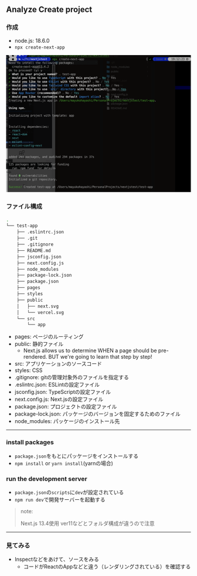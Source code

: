 ## Analyze Create project

### 作成

- node.js: 18.6.0
- `npx create-next-app`

![createした様子](images/npx_createnextapp.png)

### ファイル構成

``` bash
.
└── test-app
    ├── .eslintrc.json
    ├── .git
    ├── .gitignore
    ├── README.md
    ├── jsconfig.json
    ├── next.config.js
    ├── node_modules
    ├── package-lock.json
    ├── package.json
    ├── pages
    ├── styles
    ├── public
    │   ├── next.svg
    │   └── vercel.svg
    └── src
        └── app
```

- pages: ページのルーティング
- public: 静的ファイル
  - Next.js allows us to determine WHEN a page should be pre-rendered. BUT we're going to learn that step by step!
- src: アプリケーションのソースコード
- styles: CSS
- .gitignore: gitの管理対象外のファイルを指定する
- .eslintrc.json: ESLintの設定ファイル
- jsconfig.json: TypeScriptの設定ファイル
- next.config.js: Next.jsの設定ファイル
- package.json: プロジェクトの設定ファイル
- package-lock.json: パッケージのバージョンを固定するためのファイル
- node_modules: パッケージのインストール先

---

### install packages

- `package.json`をもとにパッケージをインストールする
- `npm install` or `yarn install`(yarnの場合)

### run the development server

- `package.json`の`scripts`に`dev`が設定されている
- `npm run dev`で開発サーバーを起動する

> note:
>
> Next.js 13.4使用
> ver11などとフォルダ構成が違うので注意

---

### 見てみる

- Inspectなどをあけて、ソースをみる
  - コードがReactのAppなどと違う（レンダリングされている）を確認する
